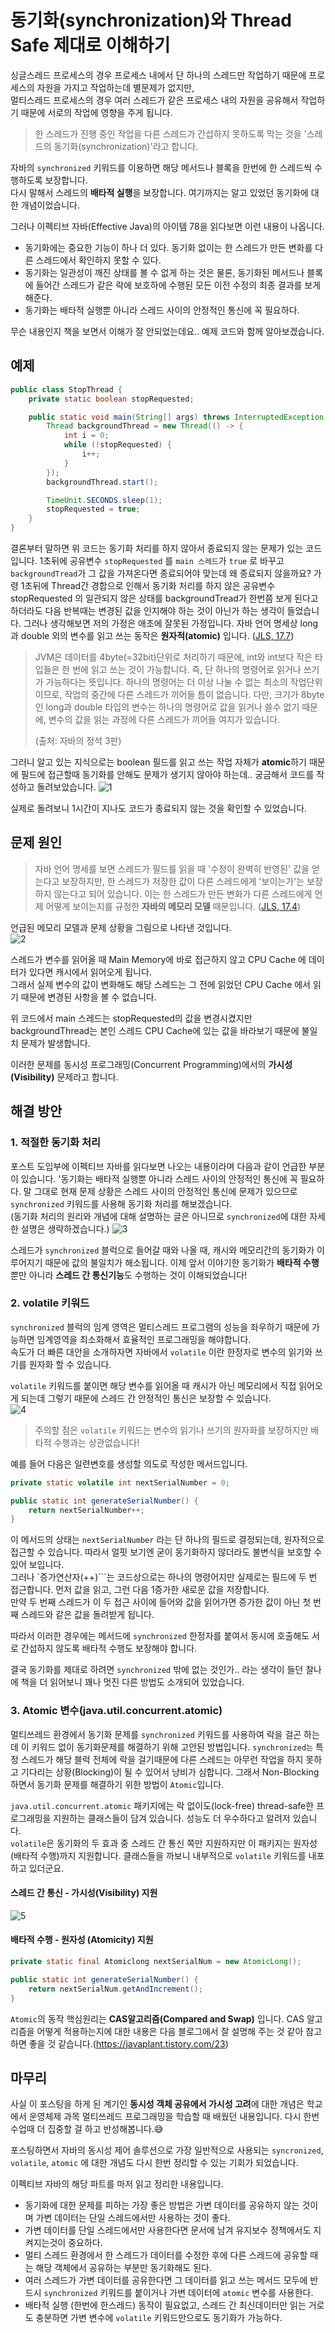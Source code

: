 # 동기화(synchronization)와 Thread Safe 제대로 이해하기

싱글스레드 프로세스의 경우 프로세스 내에서 단 하나의 스레드만 작업하기 때문에 프로세스의 자원을 가지고 작업하는데 별문제가 없지만,  
멀티스레드 프로세스의 경우 여러 스레드가 같은 프로세스 내의 자원을 공유해서 작업하기 때문에 서로의 작업에 영향을 주게 됩니다. 

> 한 스레드가 진행 중인 작업을 다른 스레드가 간섭하지 못하도록 막는 것을 '스레드의 동기화(synchronization)'라고 합니다. 

자바의 `synchronized` 키워드를 이용하면 해당 메서드나 블록을 한번에 한 스레드씩 수행하도록 보장합니다.  
다시 말해서 스레드의 **배타적 실행**을 보장합니다. 여기까지는 알고 있었던 동기화에 대한 개념이었습니다. 

그러나 이펙티브 자바(Effective Java)의 아이템 78을 읽다보면 이런 내용이 나옵니다. 
- 동기화에는 중요한 기능이 하나 더 있다. 동기화 없이는 한 스레드가 만든 변화를 다른 스레드에서 확인하지 못할 수 있다.
- 동기화는 일관성이 깨진 상태를 볼 수 없게 하는 것은 물론, 동기화된 메서드나 블록에 들어간 스레드가 같은 락에 보호하에 수행된 모든 이전 수정의 최종 결과를 보게 해준다.
- 동기화는 배타적 실행뿐 아니라 스레드 사이의 안정적인 통신에 꼭 필요하다.

무슨 내용인지 책을 보면서 이해가 잘 안되었는데요.. 예제 코드와 함께 알아보겠습니다. 

## 예제
```java
public class StopThread {  
    private static boolean stopRequested;  

    public static void main(String[] args) throws InterruptedException {  
        Thread backgroundThread = new Thread(() -> {  
            int i = 0;  
            while (!stopRequested) {  
                i++;  
            }  
        });  
        backgroundThread.start();  

        TimeUnit.SECONDS.sleep(1);  
        stopRequested = true;  
    }  
}
```
결론부터 말하면 위 코드는 동기화 처리를 하지 않아서 종료되지 않는 문제가 있는 코드입니다.
1초뒤에 공유변수 `stopRequested` 를 `main 스레드`가 `true` 로 바꾸고 `backgroundTread`가 그 값을 가져온다면 종료되어야 맞는데 왜 종료되지 않을까요?
가령 1초뒤에 Thread간 경합으로 인해서 동기화 처리를 하지 않은 공유변수 stopRequested 의 일관되지 않은 상태를 backgroundTread가 한번쯤 보게 된다고 하더라도 다음 반복때는 변경된 값을 인지해야 하는 것이 아닌가 하는 생각이 들었습니다.
그러나 생각해보면 저의 가정은 애초에 잘못된 가정입니다. 자바 언어 명세상 long과 double 외의 변수를 읽고 쓰는 동작은 **원자적(atomic)** 입니다. ([JLS, 17.7](https://docs.oracle.com/javase/specs/jls/se8/html/jls-17.html#jls-17.7))
> JVM은 데이터를 4byte(=32bit)단위로 처리하기 때문에, int와 int보다 작은 타입들은 한 번에 읽고 쓰는 것이 가능합니다. 즉, 단 하나의 명령어로 읽거나 쓰기가 가능하다는 뜻입니다. 
> 하나의 명령어는 더 이상 나눌 수 없는 최소의 작업단위이므로, 작업의 중간에 다른 스레드가 끼어들 틈이 없습니다. 다만, 크기가 8byte인 long과 double 타입의 변수는 하나의 명령어로 값을 읽거나 쓸수 없기 때문에, 변수의 값을 읽는 과정에 다른 스레드가 끼어들 여지가 있습니다.  
> 
> (출처: 자바의 정석 3판)

그러니 알고 있는 지식으로는 boolean 필드를 읽고 쓰는 작업 자체가 **atomic**하기 때문에 필드에 접근할때 동기화를 안해도 문제가 생기지 않아야 하는데.. 궁금해서 코드를 작성하고 돌려보았습니다.
![1](./images/1.png)

실제로 돌려보니 1시간이 지나도 코드가 종료되지 않는 것을 확인할 수 있었습니다.

## 문제 원인
> 자바 언어 명세를 보면 스레드가 필드를 읽을 때 '수정이 완벽히 반영된' 값을 얻는다고 보장하지만, 한 스레드가 저장한 값이 다른 스레드에게 '보이는가'는 보장하지 않는다고 되어 있습니다.
> 이는 한 스레드가 만든 변화가 다른 스레드에게 언제 어떻게 보이는지를 규정한 **자바의 메모리 모델** 때문입니다. ([JLS, 17.4](https://docs.oracle.com/javase/specs/jls/se8/html/jls-17.html#jls-17.4))

언급된 메모리 모델과 문제 상황을 그림으로 나타낸 것입니다.  
![2](./images/2.png)

스레드가 변수를 읽어올 때 Main Memory에 바로 접근하지 않고 CPU Cache 에 데이터가 있다면 캐시에서 읽어오게 됩니다.  
그래서 실제 변수의 값이 변화해도 해당 스레드는 그 전에 읽었던 CPU Cache 에서 읽기 때문에 변경된 사항을 볼 수 없습니다. 

위 코드에서 main 스레드는 stopRequested의 값을 변경시켰지만 backgroundThread는 본인 스레드 CPU Cache에 있는 값을 바라보기 때문에 불일치 문제가 발생합니다.

이러한 문제를 동시성 프로그래밍(Concurrent Programming)에서의 **가시성(Visibility)** 문제라고 합니다.

## 해결 방안 

### 1. 적절한 동기화 처리
포스트 도입부에 이펙티브 자바를 읽다보면 나오는 내용이라며 다음과 같이 언급한 부분이 있습니다. '동기화는 배타적 실행뿐 아니라 스레드 사이의 안정적인 통신에 꼭 필요하다.
말 그대로 현재 문제 상황은 스레드 사이의 안정적인 통신에 문제가 있으므로 `synchronized` 키워드를 사용해 동기화 처리를 해보겠습니다.  
(동기화 처리의 원리와 개념에 대해 설명하는 글은 아니므로 `synchronized`에 대한 자세한 설명은 생략하겠습니다.)
![3](./images/3.png)

스레드가 `synchronized` 블럭으로 들어갈 때와 나올 때, 캐시와 메모리간의 동기화가 이루어지기 때문에 값의 불일치가 해소됩니다.
이제 앞서 이야기한 동기화가 **배타적 수행**뿐만 아니라 **스레드 간 통신기능**도 수행하는 것이 이해되었습니다!

### 2. volatile 키워드
`synchronized` 블럭의 임계 영역은 멀티스레드 프로그램의 성능을 좌우하기 때문에 가능하면 임계영역을 최소화해서 효율적인 프로그래밍을 해야합니다.  
속도가 더 빠른 대안을 소개하자면 자바에서 `volatile` 이란 한정자로 변수의 읽기와 쓰기를 원자화 할 수 있습니다.  

`volatile` 키워드를 붙이면 해당 변수를 읽어올 때 캐시가 아닌 메모리에서 직접 읽어오게 되는데 그렇기 때문에 스레드 간 안정적인 통신은 보장할 수 있습니다.  
![4](./images/4.png)

> 주의할 점은 `volatile` 키워드는 변수의 읽기나 쓰기의 원자화를 보장하지만 배타적 수행과는 상관없습니다!

예를 들어 다음은 일련변호를 생성할 의도로 작성한 메서드입니다.
```java
private static volatile int nextSerialNumber = 0;

public static int generateSerialNumber() {
    return nextSerialNumber++;
}
```
이 메서드의 상태는 `nextSerialNumber` 라는 단 하나의 필드로 결정되는데, 원자적으로 접근할 수 있습니다. 따라서 얼핏 보기엔 굳이 동기화하지 않더라도 불변식을 보호할 수 있어 보입니다.  
그러나 `증가연산자(++)```는 코드상으로는 하나의 명령어지만 실제로는 필드에 두 번 접근합니다. 먼저 값을 읽고, 그런 다음 1증가한 새로운 값을 저장합니다.  
만약 두 번째 스레드가 이 두 접근 사이에 들어와 값을 읽어가면 증가한 값이 아닌 첫 번째 스레드와 같은 값을 돌려받게 됩니다.  

따라서 이러한 경우에는 메서드에 `synchronized` 한정자를 붙여서 동시에 호출해도 서로 간섭하지 않도록 배타적 수행도 보장해야 합니다.

결국 동기화를 제대로 하려면 `synchronized` 밖에 없는 것인가.. 라는 생각이 들던 찰나에 책을 더 읽어보니 꽤나 멋진 다른 방법도 소개되어 있었습니다. 

###  3. Atomic 변수(java.util.concurrent.atomic)
멀티쓰레드 환경에서 동기화 문제를 ```synchronized``` 키워드를 사용하여 락을 걸곤 하는데 이 키워드 없이 동기화문제를 해결하기 위해 고안된 방법입니다.
`synchronized는` 특정  스레드가 해당 블럭 전체에 락을 걸기때문에 다른 스레드는 아무런 작업을 하지 못하고 기다리는 상황(Blocking)이 될 수 있어서 낭비가 심합니다. 그래서 Non-Blocking 하면서 동기화 문제를 해결하기 위한 방법이 `Atomic`입니다.

`java.util.concurrent.atomic` 패키지에는 락 없이도(lock-free) thread-safe한 프로그래밍을 지원하는 클래스들이 담겨 있습니다. 성능도 더 우수하다고 알려저 있습니다.  
`volatile`은 동기화의 두 효과 중 스레드 간 통신 쪽만 지원하지만 이 패키지는 원자성(배타적 수행)까지 지원합니다. 클래스들을 까보니 내부적으로 `volatile` 키워드를 내포하고 있더군요.  

#### 스레드 간 통신 - 가시성(Visibility) 지원
![5](./images/5.png)  

#### 배타적 수행 - 원자성 (Atomicity) 지원
```java
private static final Atomiclong nextSerialNum = new AtomicLong();

public static int generateSerialNumber() {
    return nextSerialNum.getAndIncrement();
}
```

`Atomic`의 동작 핵심원리는 **CAS알고리즘(Compared and Swap)** 입니다. CAS 알고리즘을 어떻게 적용하는지에 대한 내용은 다음 블로그에서 잘 설명해 주는 것 같아 참고하면 좋을 것 같습니다.(https://javaplant.tistory.com/23)

## 마무리
사실 이 포스팅을 하게 된 계기인 **동시성 객체 공유에서 가시성 고려**에 대한 개념은 학교에서 운영체제 과목 멀티쓰레드 프로그래밍을 학습할 때 배웠던 내용입니다. 다시 한번 수업때 더 집중할 걸 하고 반성해봅니다.😅  

포스팅하면서 자바의 동시성 제어 솔루션으로 가장 일반적으로 사용되는 `syncronized`, `volatile`, `atomic` 에 대한 개념도 다시 한번 정리할 수 있는 기회가 되었습니다.

이펙티브 자바의 해당 파트를 마저 읽고 정리한 내용입니다.
- 동기화에 대한 문제를 피하는 가장 좋은 방법은 가변 데이터를 공유하지 않는 것이며 가변 데이터는 단일 스레드에서만 사용하는 것이 좋다.
- 가변 데이터를 단일 스레드에서만 사용한다면 문서에 남겨 유지보수 정책에서도 지켜지는것이 중요하다.
- 멀티 스레드 환경에서 한 스레드가 데이터를 수정한 후에 다른 스레드에 공유할 때는 해당 객체에서 공유하는 부분만 동기화해도 된다.
- 여러 스레드가 가변 데이터를 공유한다면 그 데이터를 읽고 쓰는 메서드 모두에 반드시 `synchronized` 키워드를 붙이거나 가변 데이터에 `atomic` 변수를 사용한다.
- 배타적 실행 (한번에 한스레드) 동작이 필요없고, 스레드 간 최신데이터만 읽는 거로도 충분하면 가변 변수에 `volatile` 키워드만으로도 동기화가 가능하다.
